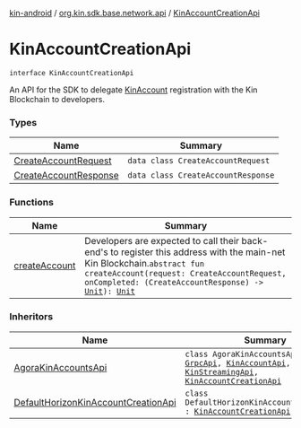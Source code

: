 [kin-android](../../index.md) / [org.kin.sdk.base.network.api](../index.md) / [KinAccountCreationApi](./index.md)

# KinAccountCreationApi

`interface KinAccountCreationApi`

An API for the SDK to delegate [KinAccount](../../org.kin.sdk.base.models/-kin-account/index.md) registration
with the Kin Blockchain to developers.

### Types

| Name | Summary |
|---|---|
| [CreateAccountRequest](-create-account-request/index.md) | `data class CreateAccountRequest` |
| [CreateAccountResponse](-create-account-response/index.md) | `data class CreateAccountResponse` |

### Functions

| Name | Summary |
|---|---|
| [createAccount](create-account.md) | Developers are expected to call their back-end's to register this address with the main-net Kin Blockchain.`abstract fun createAccount(request: CreateAccountRequest, onCompleted: (CreateAccountResponse) -> `[`Unit`](https://kotlinlang.org/api/latest/jvm/stdlib/kotlin/-unit/index.html)`): `[`Unit`](https://kotlinlang.org/api/latest/jvm/stdlib/kotlin/-unit/index.html) |

### Inheritors

| Name | Summary |
|---|---|
| [AgoraKinAccountsApi](../../org.kin.sdk.base.network.api.agora/-agora-kin-accounts-api/index.md) | `class AgoraKinAccountsApi : `[`GrpcApi`](../../org.kin.sdk.base.network.api.agora/-grpc-api/index.md)`, `[`KinAccountApi`](../-kin-account-api/index.md)`, `[`KinStreamingApi`](../-kin-streaming-api/index.md)`, `[`KinAccountCreationApi`](./index.md) |
| [DefaultHorizonKinAccountCreationApi](../../org.kin.sdk.base.network.api.horizon/-default-horizon-kin-account-creation-api/index.md) | `class DefaultHorizonKinAccountCreationApi : `[`KinAccountCreationApi`](./index.md) |
